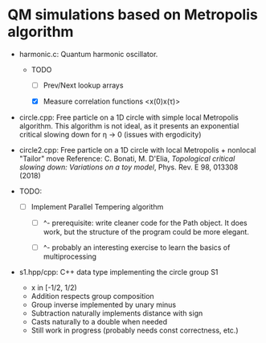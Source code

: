 # QM simulations based on Metropolis algorithm


- harmonic.c: Quantum harmonic oscillator.
  - TODO
    - [ ] Prev/Next lookup arrays
    - [x] Measure correlation functions <x(0)x(τ)>
    
    
- circle.cpp: Free particle on a 1D circle with simple local Metropolis algorithm. 
  This algorithm is not ideal, as it presents an exponential critical slowing down for η -> 0 (issues with ergodicity)
- circle2.cpp: Free particle on a 1D circle with local Metropolis + nonlocal "Tailor" move
  Reference: C. Bonati, M. D'Elia, _Topological critical slowing down:
    Variations on a toy model_, Phys. Rev. E 98, 013308 (2018)

- TODO:
  - [ ] Implement Parallel Tempering algorithm
    - [ ] ^- prerequisite: write cleaner code for the Path object. It does work,
        but the structure of the program could be more elegant.
    - [ ] ^- probably an interesting exercise to learn the basics of multiprocessing
    
  
- s1.hpp/cpp: C++ data type implementing the circle group S1
  - x in [-1/2, 1/2)
  - Addition respects group composition
  - Group inverse implemented by unary minus
  - Subtraction naturally implements distance with sign
  - Casts naturally to a double when needed
  - Still work in progress (probably needs const correctness, etc.)
  
